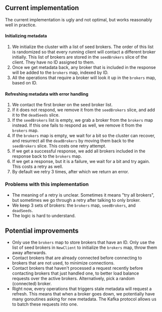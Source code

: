 ## Current implementation

The current implementation is ugly and not optimal, but works reasonably well in practice.

#### Initializing metadata

1. We initialize the cluster with a list of seed brokers. The order of this list is randomized so that every running client will contact a different broker initially. This list of brokers are stored in the `seedBrokers` slice of the client. They have no ID assigned to them.
2. Once we get metadata back, any broker that is included in the response will be added to the `brokers` map, indexed by ID.
3. All the operations that require a broker will look it up in the `brokers` map, based on ID.

#### Refreshing metadata with error handling

1. We contact the first broker on the seed broker list.
2. If it does not respond, we remove it from the `seedBrokers` slice, and add it to the `deadSeeds` slice.
3. If the `seedBrokers` list is empty, we grab a broker from the `brokers` map instead. If this one fails to respond as well, we remove it from the `brokers` map.
4. If the `brokers` map is empty, we wait for a bit so the cluster can recover, and resurrect all the `deadBrokers` by moving them back to the `seedBrokers` slice. This costs one retry attempt.
5. If we get a successful response, we add all brokers included in the response back to the `brokers` map.
5. If we get a response, but it is a failure, we wait for a bit and try again. This costs a retry as well.
6. By default we retry 3 times, after which we return an error.

### Problems with this implementation

- The meaning of a retry is unclear. Sometimes it means "try all brokers", but sometimes we go through a retry after talking to only broker.
- We keep 3 sets of brokers: the `brokers` map, `seedBrokers`, and `deadSeeds`.
- The logic is hard to understand.

## Potential improvements

- Only use the `brokers` map to store brokers that have an ID. Only use the list of seed brokers in `NewClient` to initialize the `brokers` map, throw them away afterwards.
- Contact brokers that are already connected before connecting to brokers that are not used, to minimize connections.
- Contact brokers that haven't processed a request recently before contacting brokers that just handled one, to better load balance requests over the active brokers. Alternatively, pick a random (connected) broker.
- Right now, every operations that triggers stale metadata will request a refresh. This means that when a broker goes down, we potentially have many goroutines asking for new metadata. The Kafka protocol allows us to batch these requests into one.